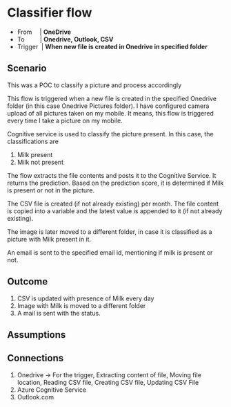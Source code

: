 # Classifier flow

* From &emsp;| **OneDrive**
* To &emsp; &emsp;| **Onedrive, Outlook, CSV**
* Trigger &nbsp;| **When new file is created in Onedrive in specified folder**

## Scenario
This was a POC to classify a picture and process accordingly

This flow is triggered when a new file is created in the specified Onedrive folder (in this case Onedrive Pictures folder).
I have configured camera upload of all pictures taken on my mobile. It means, this flow is triggered every time I take a picture on my mobile.

Cognitive service is used to classify the picture present. In this case, the classifications are 
 1. Milk present
 2. Milk not present

The flow extracts the file contents and posts it to the Cognitive Service. It returns the prediction.
Based on the prediction score, it is determined if Milk is present or not in the picture.

The CSV file is created (if not already existing) per month.
The file content is copied into a variable and the latest value is appended to it (if not already existing).

The image is later moved to a different folder, in case it is classified as a picture with Milk present in it.

An email is sent to the specified email id, mentioning if milk is present or not.

## Outcome
1. CSV is updated with presence of Milk every day
2. Image with Milk is moved to a different folder
3. A mail is sent with the status.

## Assumptions


## Connections
1. Onedrive -> For the trigger, Extracting content of file, Moving file location, Reading CSV file, Creating CSV file, Updating CSV File
2. Azure Cognitive Service
3. Outlook.com